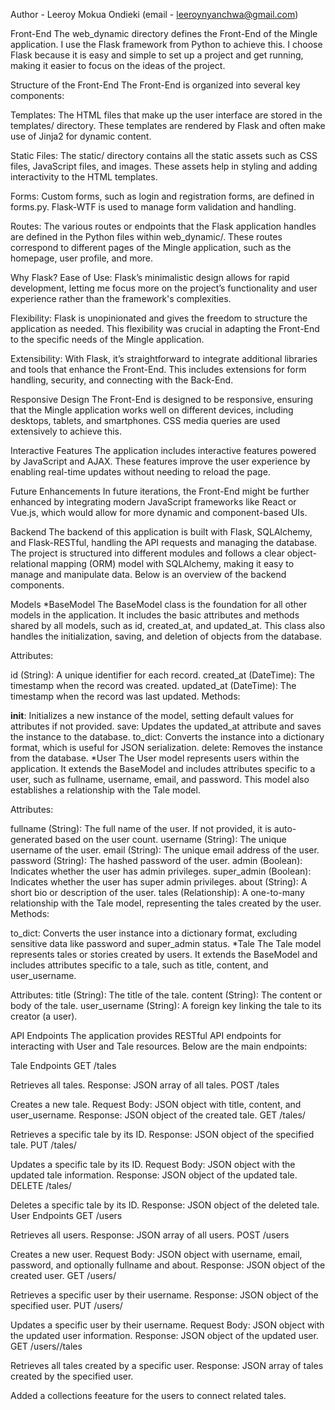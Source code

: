 Author - Leeroy Mokua Ondieki (email - leeroynyanchwa@gmail.com)


Front-End
The web_dynamic directory defines the Front-End of the Mingle application. I use the Flask framework from Python to achieve this. I choose Flask because it is easy and simple to set up a project and get running, making it easier to focus on the ideas of the project.

Structure of the Front-End
The Front-End is organized into several key components:

Templates: The HTML files that make up the user interface are stored in the templates/ directory. These templates are rendered by Flask and often make use of Jinja2 for dynamic content.

Static Files: The static/ directory contains all the static assets such as CSS files, JavaScript files, and images. These assets help in styling and adding interactivity to the HTML templates.

Forms: Custom forms, such as login and registration forms, are defined in forms.py. Flask-WTF is used to manage form validation and handling.

Routes: The various routes or endpoints that the Flask application handles are defined in the Python files within web_dynamic/. These routes correspond to different pages of the Mingle application, such as the homepage, user profile, and more.

Why Flask?
Ease of Use: Flask’s minimalistic design allows for rapid development, letting me focus more on the project’s functionality and user experience rather than the framework's complexities.

Flexibility: Flask is unopinionated and gives the freedom to structure the application as needed. This flexibility was crucial in adapting the Front-End to the specific needs of the Mingle application.

Extensibility: With Flask, it’s straightforward to integrate additional libraries and tools that enhance the Front-End. This includes extensions for form handling, security, and connecting with the Back-End.

Responsive Design
The Front-End is designed to be responsive, ensuring that the Mingle application works well on different devices, including desktops, tablets, and smartphones. CSS media queries are used extensively to achieve this.

Interactive Features
The application includes interactive features powered by JavaScript and AJAX. These features improve the user experience by enabling real-time updates without needing to reload the page.

Future Enhancements
In future iterations, the Front-End might be further enhanced by integrating modern JavaScript frameworks like React or Vue.js, which would allow for more dynamic and component-based UIs.

Backend
The backend of this application is built with Flask, SQLAlchemy, and Flask-RESTful, handling the API requests and managing the database. The project is structured into different modules and follows a clear object-relational mapping (ORM) model with SQLAlchemy, making it easy to manage and manipulate data. Below is an overview of the backend components.

Models
*BaseModel
The BaseModel class is the foundation for all other models in the application. It includes the basic attributes and methods shared by all models, such as id, created_at, and updated_at. This class also handles the initialization, saving, and deletion of objects from the database.

Attributes:

id (String): A unique identifier for each record.
created_at (DateTime): The timestamp when the record was created.
updated_at (DateTime): The timestamp when the record was last updated.
Methods:

__init__: Initializes a new instance of the model, setting default values for attributes if not provided.
save: Updates the updated_at attribute and saves the instance to the database.
to_dict: Converts the instance into a dictionary format, which is useful for JSON serialization.
delete: Removes the instance from the database.
*User
The User model represents users within the application. It extends the BaseModel and includes attributes specific to a user, such as fullname, username, email, and password. This model also establishes a relationship with the Tale model.

Attributes:

fullname (String): The full name of the user. If not provided, it is auto-generated based on the user count.
username (String): The unique username of the user.
email (String): The unique email address of the user.
password (String): The hashed password of the user.
admin (Boolean): Indicates whether the user has admin privileges.
super_admin (Boolean): Indicates whether the user has super admin privileges.
about (String): A short bio or description of the user.
tales (Relationship): A one-to-many relationship with the Tale model, representing the tales created by the user.
Methods:

to_dict: Converts the user instance into a dictionary format, excluding sensitive data like password and super_admin status.
*Tale
The Tale model represents tales or stories created by users. It extends the BaseModel and includes attributes specific to a tale, such as title, content, and user_username.

Attributes:
title (String): The title of the tale.
content (String): The content or body of the tale.
user_username (String): A foreign key linking the tale to its creator (a user).

API Endpoints
The application provides RESTful API endpoints for interacting with User and Tale resources. Below are the main endpoints:

Tale Endpoints
GET /tales

Retrieves all tales.
Response: JSON array of all tales.
POST /tales

Creates a new tale.
Request Body: JSON object with title, content, and user_username.
Response: JSON object of the created tale.
GET /tales/<id>

Retrieves a specific tale by its ID.
Response: JSON object of the specified tale.
PUT /tales/<id>

Updates a specific tale by its ID.
Request Body: JSON object with the updated tale information.
Response: JSON object of the updated tale.
DELETE /tales/<id>

Deletes a specific tale by its ID.
Response: JSON object of the deleted tale.
User Endpoints
GET /users

Retrieves all users.
Response: JSON array of all users.
POST /users

Creates a new user.
Request Body: JSON object with username, email, password, and optionally fullname and about.
Response: JSON object of the created user.
GET /users/<username>

Retrieves a specific user by their username.
Response: JSON object of the specified user.
PUT /users/<username>

Updates a specific user by their username.
Request Body: JSON object with the updated user information.
Response: JSON object of the updated user.
GET /users/<username>/tales

Retrieves all tales created by a specific user.
Response: JSON array of tales created by the specified user.

Added a collections feeature for the users to connect related tales.